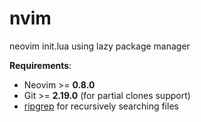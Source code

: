 # nvim
neovim init.lua using lazy package manager

**Requirements**:
- Neovim >= **0.8.0**
- Git >= **2.19.0** (for partial clones support)
- [ripgrep](https://github.com/BurntSushi/ripgrep) for recursively searching files
